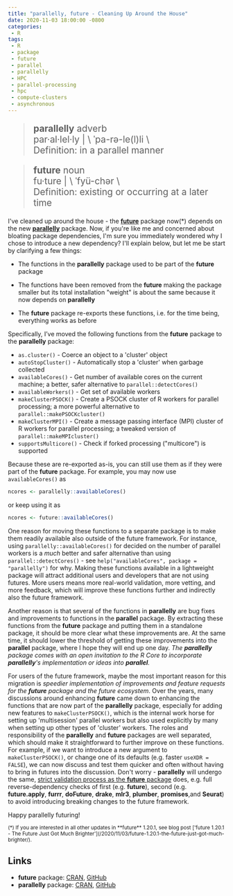```yaml
---
title: "parallelly, future - Cleaning Up Around the House"
date: 2020-11-03 18:00:00 -0800
categories:
 - R
tags:
 - R
 - package
 - future
 - parallel
 - parallelly
 - HPC
 - parallel-processing
 - hpc
 - compute-clusters
 - asynchronous
---
```



<blockquote cite="https://www.merriam-webster.com/dictionary/parallelly" style="font-size: 150%">
<strong>parallelly</strong> adverb<br>
par·​al·​lel·​ly | \  ˈpa-rə-le(l)li \ <br> 
Definition: in a parallel manner
</blockquote>

<blockquote cite="https://www.merriam-webster.com/dictionary/future" style="font-size: 150%">
<strong>future</strong> noun<br>
fu·​ture | \ ˈfyü-chər \ <br> 
Definition: existing or occurring at a later time
</blockquote>


I've cleaned up around the house - the **[future]** package now(*) depends on the new **[parallelly]** package.  Now, if you're like me and concerned about bloating package dependencies, I'm sure you immediately wondered why I chose to introduce a new dependency?  I'll explain below, but let me be start by clarifying a few things:

* The functions in the **parallelly** package used to be part of the **future** package

* The functions have been removed from the **future** making the package smaller but its total installation "weight" is about the same because it now depends on **parallelly**

* The **future** package re-exports these functions, i.e. for the time being, everything works as before


Specifically, I’ve moved the following functions from the **future** package to the **parallelly** package:

* `as.cluster()` - Coerce an object to a 'cluster' object 
* `autoStopCluster()` - Automatically stop a 'cluster' when garbage collected
* `availableCores()` - Get number of available cores on the current machine; a better, safer alternative to `parallel::detectCores()`
* `availableWorkers()` - Get set of available workers
* `makeClusterPSOCK()` - Create a PSOCK cluster of R workers for parallel processing; a more powerful alternative to `parallel::makePSOCKcluster()`
* `makeClusterMPI()` - Create a message passing interface (MPI) cluster of R workers for parallel processing; a tweaked version of `parallel::makeMPIcluster()`
* `supportsMulticore()` - Check if forked processing ("multicore") is supported


Because these are re-exported as-is, you can still use them as if they were part of the **future** package.  For example, you may now use `availableCores()` as

```r
ncores <- parallelly::availableCores()
```

or keep using it as

```r
ncores <- future::availableCores()
```



One reason for moving these functions to a separate package is to make them readily available also outside of the future framework.  For instance, using `parallelly::availableCores()` for decided on the number of parallel workers is a _much_ better and safer alternative than using `parallel::detectCores()` - see `help("availableCores", package = "parallelly")` for why.  Making these functions available in a lightweight package will attract additional users and developers that are not using futures.  More users means more real-world validation, more vetting, and more feedback, which will improve these functions further and indirectly also the future framework.

Another reason is that several of the functions in **parallelly** are bug fixes and improvements to functions in the **parallel** package.  By extracting these functions from the **future** package and putting them in a standalone package, it should be more clear what these improvements are.  At the same time, it should lower the threshold of getting these improvements into the **parallel** package, where I hope they will end up one day.  _The **parallelly** package comes with an open invitation to the R Core to incorporate **parallelly**'s implementation or ideas into **parallel**._

For users of the future framework, maybe the most important reason for this migration is _speedier implementation of improvements and feature requests for the **future** package and the future ecosystem_.  Over the years, many discussions around enhancing **future** came down to enhancing the functions that are now part of the **parallelly** package, especially for adding new features to `makeClusterPSOCK()`, which is the internal work horse for setting up 'multisession' parallel workers but also used explicitly by many when setting up other types of 'cluster' workers.
The roles and responsibility of the **parallelly** and **future** packages are well separated, which should make it straightforward to further improve on these functions.  For example, if we want to introduce a new argument to `makeClusterPSOCK()`, or change one of its defaults (e.g. faster `useXDR = FALSE`), we can now discuss and test them quicker and often without having to bring in futures into the discussion.  Don't worry - **parallelly** will undergo the same, [strict validation process as the **future** package](https://cran.r-project.org/web/packages/future/vignettes/future-8-how-future-is-validated.html) does, e.g. full reverse-dependency checks of first (e.g. **future**), second (e.g. **future.apply**, **furrr**, **doFuture**, **drake**, **mlr3**, **plumber**, **promises**,and  **Seurat**) to avoid introducing breaking changes to the future framework.


Happy parallelly futuring!


<small>
(*) If you are interested in all other updates in **future** 1.20.1, see blog post ['future 1.20.1 - The Future Just Got Much Brighter'](/2020/11/03/future-1.20.1-the-future-just-got-much-brighter/).
</small>


## Links

* **future** package: [CRAN](https://cran.r-project.org/package=future), [GitHub](https://github.com/HenrikBengtsson/future)
* **parallelly** package: [CRAN](https://cran.r-project.org/package=parallelly), [GitHub](https://github.com/HenrikBengtsson/parallelly)


[future]: https://cran.r-project.org/package=future
[parallelly]: https://cran.r-project.org/package=parallelly
[Merriam-Webster]: https://www.merriam-webster.com/dictionary/parallelly

[Twitter]: https://twitter.com/henrikbengtsson
